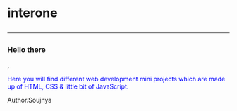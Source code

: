 # interone <hr>
<h3>Hello there</h3>,<br>
<p style="color:blue">Here you will find different web development mini projects which are made up of HTML, CSS & little bit of JavaScript.<br></p>
Author.Soujnya
